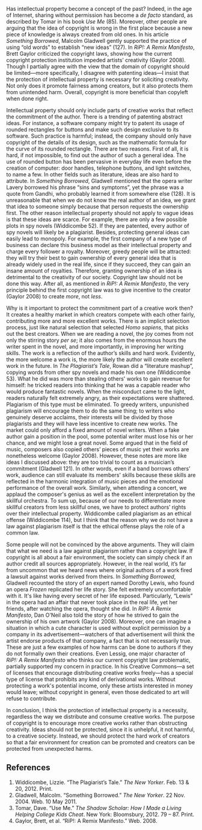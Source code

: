 Has intellectual property become a concept of the past? Indeed, in the age of Internet, sharing without permission has become a *de facto* standard, as described by Tomar in his book *Use Me* (85). Moreover, other people are arguing that the idea of copyright is wrong in the first place because a new piece of knowledge is always created from old ones. In his article *Something Borrowed*, Malcolm Gladwell gently supported the practice of using “old words” to establish “new ideas” (127). In *RiP!: A Remix Manifesto*, Brett Gaylor criticized the copyright laws, showing how the current copyright protection institution impeded artists’ creativity (Gaylor 2008). Though I partially agree with the view that the domain of copyright should be limited—more specifically, I disagree with patenting ideas—I insist that the protection of intellectual property is necessary for soliciting creativity. Not only does it promote fairness among creators, but it also protects them from unintended harm. Overall, copyright is more beneficial than copyleft when done right.

Intellectual property should only include parts of creative works that reflect the commitment of the author. There is a trending of patenting abstract ideas. For instance, a software company might try to patent its usage of rounded rectangles for buttons and make such design exclusive to its software. Such practice is harmful; instead, the company should only have copyright of the details of its design, such as the mathematic formula for the curve of its rounded rectangle. There are two reasons. First of all, it is hard, if not impossible, to find out the author of such a general idea. The use of rounded button has been pervasive in everyday life even before the creation of computer: door handles, telephone buttons, and light switches, to name a few. In other fields such as literature, ideas are also hard to attribute. In *Something Borrowed*, Gladwell mentioned that the opera writer Lavery borrowed his phrase “sins and symptoms”, yet the phrase was a quote from Gandhi, who probably learned it from somewhere else (128). It is unreasonable that when we do not know the real author of an idea, we grant that idea to someone simply because that person requests the ownership first. The other reason intellectual property should not apply to vague ideas is that these ideas are scarce. For example, there are only a few possible plots in spy novels (Widdicombe 52). If they are patented, every author of spy novels will likely be a plagiarist. Besides, protecting general ideas can easily lead to monopoly. For example, the first company of a new type of business can declare this business model as their intellectual property and charge every follower a royalty. Moreover, greedy people will be attracted: they will try their best to gain ownership of every general idea that is already widely used in the real life, since if they succeed, they can gain an insane amount of royalties. Therefore, granting ownership of an idea is detrimental to the creativity of our society. Copyright law should not be done this way. After all, as mentioned in *RiP!: A Remix Manifesto*, the very principle behind the first copyright law was to give incentive to the creator (Gaylor 2008) to create *more*, not *less*.

Why is it important to protect the commitment part of a creative work then? It creates a healthy market in which creators compete with each other fairly, contributing more and more excellent works. There is an implicit selection process, just like natural selection that selected *Homo sapiens*, that picks out the best creators. When we are reading a novel, the joy comes from not only the stirring story *per se*; it also comes from the enormous hours the writer spent in the novel, and more importantly, in improving her writing skills. The work is a reflection of the author’s skills and hard work. Evidently, the more welcome a work is, the more likely the author will create excellent work in the future. In *The Plagiarist’s Tale*, Rowan did a “literature mashup”, copying words from other spy novels and made his own one (Widdicombe 53). What he did was more than stealing others' works to gain revenue for himself: he tricked readers into thinking that he was a capable reader who would produce fantastic novels. When the misconduct came to the light, readers naturally felt extremely angry, as their expectations were shattered. Plagiarism of this type must be eliminated. To greedy writers, unpunished plagiarism will encourage them to do the same thing; to writers who genuinely deserve acclaims, their interests will be divided by those plagiarists and they will have less incentive to create new works. The market could only afford a fixed amount of novel writers. When a fake author gain a position in the pool, some potential writer must lose his or her chance, and we might lose a great novel. Some argued that in the field of music, composers also copied others’ pieces of music yet their works are nonetheless welcome (Gaylor 2008). However, these notes are more like ideas I discussed above: they are too trivial to count as a musician’s commitment (Gladwell 121). In other words, even if a band borrows others’ work, audience can still evaluate its members' skills because these skills are reflected in the harmonic integration of music pieces and the emotional performance of the overall work. Similarly, when attending a concert, we applaud the composer's genius as well as the excellent interpretation by the skillful orchestra. To sum up, because of our needs to differentiate more skillful creators from less skillful ones, we have to protect authors’ rights over their intellectual property. Widdicombe called plagiarism as an ethical offense (Widdicombe 114), but I think that the reason why we do not have a law against plagiarism itself is that the ethical offense plays the role of a common law.

Some people will not be convinced by the above arguments. They will claim that what we need is a law against plagiarism rather than a copyright law. If copyright is all about a fair environment, the society can simply check if an author credit all sources appropriately. However, in the real world, it’s far from uncommon that we heard news where original authors of a work fired a lawsuit against works derived from theirs. In *Something Borrowed*, Gladwell recounted the story of an expert named Dorothy Lewis, who found an opera *Frozen* replicated her life story. She felt extremely uncomfortable with it. It's like having every secret of her life exposed. Particularly, “Lewis” in the opera had an affair that never took place in the real life, yet her friends, after watching the opera, thought she did. <restate the statement> In *RiP!: A Remix Manifesto*, Dan O'Neil also told the story of how he strived to gain the ownership of his own artwork (Gaylor 2008). Moreover, one can imagine a situation in which a cute character is used without explicit permission by a company in its advertisement—watchers of that advertisement will think the artist endorse products of that company, a fact that is not necessarily true. These are just a few examples of how harms can be done to authors if they do not formally own their creations. Even Lessig, one major character of *RiP!: A Remix Manifesto* who thinks our current copyright law problematic, partially supported my concern in practice. In his Creative Commons—a set of licenses that encourage distributing creative works freely—has a special type of license that prohibits any kind of derivational works. Without protecting a work's potential income, only these artists interested in money would leave; without copyright in general, even those dedicated to art will refuse to contribute.

In conclusion, I think the protection of intellectual property is a necessity, regardless the way we distribute and consume creative works. The purpose of copyright is to encourage more creative works rather than obstructing creativity. Ideas should not be protected, since it is unhelpful, it not harmful, to a creative society. Instead, we should protect the hard work of creators so that a fair environment for creation can be promoted and creators can be protected from unexpected harms.

## References

1. Widdicombe, Lizzie. “The Plagiarist’s Tale.” _The New Yorker_. Feb. 13 & 20, 2012. Print.
2. Gladwell, Malcolm. “Something Borrowed.” _The New Yorker_. 22 Nov. 2004. Web. 10 May 2011.
3. Tomar, Dave. “Use Me.” _The Shadow Scholar: How I Made a Living Helping College Kids Cheat_. New York: Bloomsbury, 2012. 79 – 87. Print.
4. Gaylor, Brett, et al. “RiP!: A Remix Manifesto.” Web. 2008.